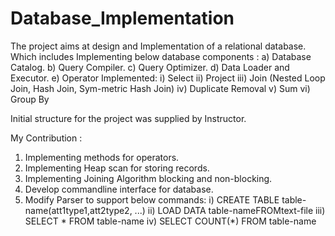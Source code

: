 # Database_Implementation
The project aims at design and Implementation of a relational database. Which includes Implementing below database components : 
a) Database Catalog. 
b) Query Compiler. 
c) Query Optimizer. 
d) Data Loader and Executor. 
e) Operator Implemented:
    i) Select
    ii) Project
    iii) Join (Nested Loop Join, Hash Join, Sym-metric Hash Join)
    iv) Duplicate Removal
    v) Sum
    vi) Group By

Initial structure for the project was supplied by Instructor.

My Contribution :
  1) Implementing methods for operators.
  2) Implementing Heap scan for storing records.
  3) Implementing Joining Algorithm blocking and non-blocking.
  4) Develop commandline interface for database.
  5) Modify Parser to support below commands:
      i) CREATE TABLE table-name(att1type1,att2type2, ...)
      ii) LOAD DATA table-nameFROMtext-file
      iii) SELECT * FROM table-name
      iv) SELECT COUNT(*) FROM table-name
